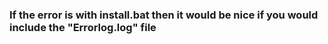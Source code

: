 





### If the error is with install.bat then it would be nice if you would include the "Errorlog.log" file
